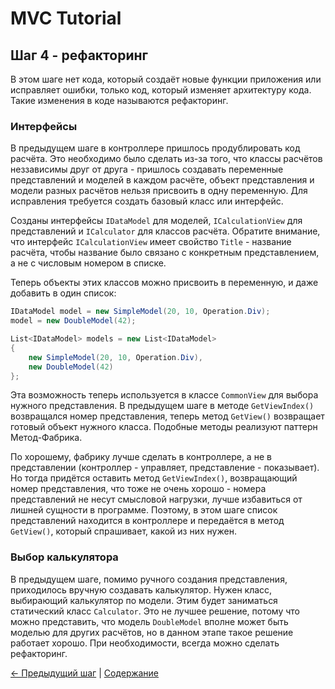 MVC Tutorial
============

## Шаг 4 - рефакторинг ##

В этом шаге нет кода, который создаёт новые функции приложения или исправляет ошибки, только код, который изменяет 
архитектуру кода. Такие изменения в коде называются рефакторинг.

### Интерфейсы ###

В предыдущем шаге в контроллере пришлось продублировать код расчёта. Это необходимо было сделать из-за того, что классы
расчётов неззависимы друг от друга - пришлось создавать переменные представлений и моделей в каждом расчёте, объект
представления и модели разных расчётов нельзя присвоить в одну переменную. Для исправления требуется создать базовый 
класс или интерфейс. 

Созданы интерфейсы `IDataModel` для моделей, `ICalculationView` для представлений и `ICalculator` для классов расчёта.
Обратите внимание, что интерфейс `ICalculationView` имеет свойство `Title` - название расчёта, чтобы название было 
связано с конкретным представлением, а не с числовым номером в списке.

Теперь объекты этих классов можно присвоить в переменную, и даже добавить в один список:
```cs
IDataModel model = new SimpleModel(20, 10, Operation.Div);
model = new DoubleModel(42);

List<IDataModel> models = new List<IDataModel>
{
    new SimpleModel(20, 10, Operation.Div),
    new DoubleModel(42)
};
```
Эта возможность теперь используется в классе `CommonView` для выбора нужного представления. В предыдущем шаге в методе
`GetViewIndex()` возвращался номер представления, теперь метод `GetView()` возвращает готовый объект нужного класса. 
Подобные методы реализуют паттерн Метод-Фабрика. 

По хорошему, фабрику лучше сделать в контроллере, а не в представлении (контроллер - управляет, представление - 
показывает). Но тогда придётся оставить метод `GetViewIndex()`, возвращающий номер представления, что тоже не очень 
хорошо - номера представлений не несут смысловой нагрузки, лучше избавиться от лишней сущности в программе. Поэтому, в
этом шаге список представлений находится в контроллере и передаётся в метод `GetView()`, который спрашивает, какой из 
них нужен.

### Выбор калькулятора ###

В предыдущем шаге, помимо ручного создания представления, приходилось вручную создавать калькулятор. Нужен класс, 
выбирающий калькулятор по модели. Этим будет заниматься статический класс `Calculator`. Это не лучшее решение, потому 
что можно представить, что модель `DoubleModel` вполне может быть моделью для других расчётов, но в данном этапе такое
решение работает хорошо. При необходимости, всегда можно сделать рефакторинг.

[← Предыдущий шаг](3-step.md) | [Содержание](index.md)
